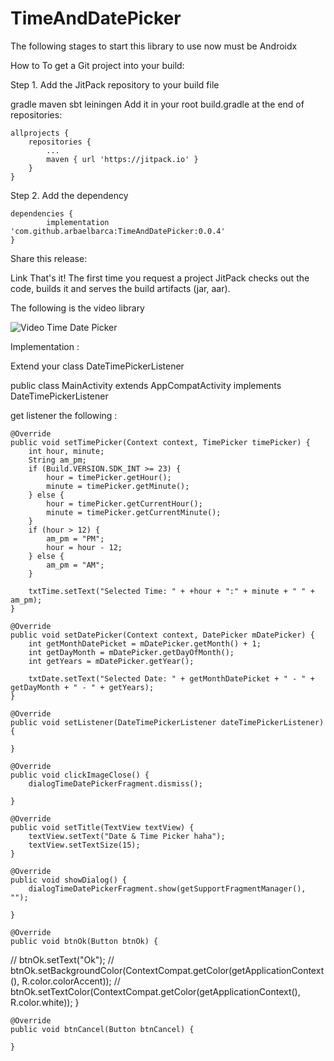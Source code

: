 # TimeAndDatePicker


The following stages to start this library to use now must be Androidx

How to
To get a Git project into your build:

Step 1. Add the JitPack repository to your build file

gradle
maven
sbt
leiningen
Add it in your root build.gradle at the end of repositories:

	allprojects {
		repositories {
			...
			maven { url 'https://jitpack.io' }
		}
	}
Step 2. Add the dependency

	dependencies {
	        implementation 'com.github.arbaelbarca:TimeAndDatePicker:0.0.4'
	}
Share this release:

Link
That's it! The first time you request a project JitPack checks out the code, builds it and serves the build artifacts (jar, aar).


The following is the video library 

![Video Time Date Picker](https://github.com/arbaelbarca/TimeAndDatePicker/blob/master/video%20time%20and%20picker%20gift.gif)

Implementation : 

Extend your class DateTimePickerListener

public class MainActivity extends AppCompatActivity implements DateTimePickerListener

get listener the following : 


    @Override
    public void setTimePicker(Context context, TimePicker timePicker) {
        int hour, minute;
        String am_pm;
        if (Build.VERSION.SDK_INT >= 23) {
            hour = timePicker.getHour();
            minute = timePicker.getMinute();
        } else {
            hour = timePicker.getCurrentHour();
            minute = timePicker.getCurrentMinute();
        }
        if (hour > 12) {
            am_pm = "PM";
            hour = hour - 12;
        } else {
            am_pm = "AM";
        }

        txtTime.setText("Selected Time: " + +hour + ":" + minute + " " + am_pm);
    }

    @Override
    public void setDatePicker(Context context, DatePicker mDatePicker) {
        int getMonthDatePicket = mDatePicker.getMonth() + 1;
        int getDayMonth = mDatePicker.getDayOfMonth();
        int getYears = mDatePicker.getYear();

        txtDate.setText("Selected Date: " + getMonthDatePicket + " - " + getDayMonth + " - " + getYears);
    }

    @Override
    public void setListener(DateTimePickerListener dateTimePickerListener) {

    }

    @Override
    public void clickImageClose() {
        dialogTimeDatePickerFragment.dismiss();

    }

    @Override
    public void setTitle(TextView textView) {
        textView.setText("Date & Time Picker haha");
        textView.setTextSize(15);
    }

    @Override
    public void showDialog() {
        dialogTimeDatePickerFragment.show(getSupportFragmentManager(), "");

    }

    @Override
    public void btnOk(Button btnOk) {
//        btnOk.setText("Ok");
//        btnOk.setBackgroundColor(ContextCompat.getColor(getApplicationContext(), R.color.colorAccent));
//        btnOk.setTextColor(ContextCompat.getColor(getApplicationContext(), R.color.white));
    }

    @Override
    public void btnCancel(Button btnCancel) {

    }


